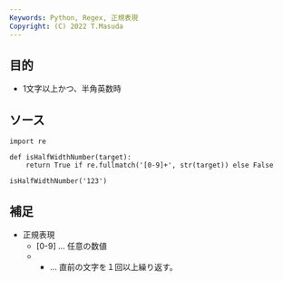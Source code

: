 ```yaml
---
Keywords: Python, Regex, 正規表現
Copyright: (C) 2022 T.Masuda
---
```

## 目的

* 1文字以上かつ、半角英数時

## ソース
```
import re

def isHalfWidthNumber(target):
    return True if re.fullmatch('[0-9]+', str(target)) else False

isHalfWidthNumber('123')
```

## 補足

* 正規表現
  * [0-9] … 任意の数値
  * + … 直前の文字を１回以上繰り返す。



